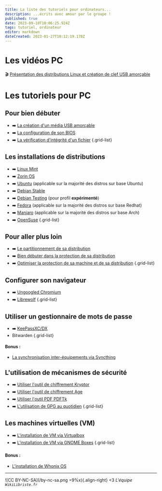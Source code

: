 ```yaml
---
title: La liste des tutoriels pour ordinateurs...
description: ...écrits avec amour par le groupe !
published: true
date: 2023-09-10T10:06:25.924Z
tags: tutoriel, ordinateur
editor: markdown
dateCreated: 2023-01-27T10:12:19.178Z
---
```


# Les vidéos PC
🎬 [Présentation des distributions Linux et création de clef USB amorçable](/tutoriels/monde-linux)

# Les tutoriels pour PC

## Pour bien débuter

- :arrow_right: [La création d'un média USB amorçable](/tutoriels/usb-bootable)
- :arrow_right: [La configuration de son BIOS](/tutoriels/bios-boot)
- :arrow_right: [La vérification d'intégrité d'un fichier](/tutoriels/verifier-integrite)
{.grid-list}

## Les installations de distributions

- :arrow_right: [Linux Mint](/tutoriels/mint)
- :arrow_right: [Zorin OS](/tutoriels/zorin)
- :arrow_right: [Ubuntu](/tutoriels/ubuntu) (applicable sur la majorité des distros sur base Ubuntu)
- :arrow_right: [Debian Stable](/tutoriels/debian)
- :arrow_right: [Debian Testing](/tutoriels/debian-testing) (pour profil **expérimenté**)
- :arrow_right: [Fedora](/tutoriels/fedora) (applicable sur la majorité des distros sur base Redhat)
- :arrow_right: [Manjaro](/tutoriels/manjaro) (applicable sur la majorité des distros sur base Arch)
- :arrow_right: [OpenSuse](/tutoriels/opensuse-temb)
{.grid-list}

## Pour aller plus loin

- :arrow_right: [Le partitionnement de sa distribution](/tutoriels/partitioning)
- :arrow_right: [Bien débuter dans la protection de sa distribution](/tutoriels/distro-protect)
- :arrow_right: [Optimiser la protection de sa machine et de sa distribution](/tutoriels/distro-protect-hardening)
{.grid-list}

## Configurer son navigateur

- :arrow_right: [Ungoogled Chromium](/tutoriels/ungoogled-chromium)
- :arrow_right: [Librewolf](/tutoriels/librewolf)
{.grid-list}

## Utiliser un gestionnaire de mots de passe
- :arrow_right: [KeePassXC/DX](/tutoriels/keepass)
- Bitwarden
{.grid-list}

#### Bonus :
- [La synchronisation inter-équipements via Syncthing](/tutoriels/syncthing)

## L'utilisation de mécanismes de sécurité
- :arrow_right: [Utiliser l'outil de chiffrement Kryptor](/tutoriels/kryptor)
- :arrow_right: [Utiliser l'outil de chiffrement Age](/tutoriels/age)
- :arrow_right: [Utiliser l'outil PDF PDFTk](/tutoriels/chiff-pdf)
- :arrow_right: [L'utilisation de GPG au quotidien](/tutoriels/gnupg)
{.grid-list}

## Les machines virtuelles (VM)

- :arrow_right: [L'installation de VM via Virtualbox](/tutoriels/virtualbox)
- :arrow_right: [L'installation de VM via GNOME Boxes](/tutoriels/gnome-boxes)
{.grid-list}

#### Bonus :
- [L'installation de Whonix OS](/tutoriels/whonix)

---
![CC BY-NC-SA](/by-nc-sa.png =9%x){.align-right} <3 *L'équipe `WikiLibriste.fr`*